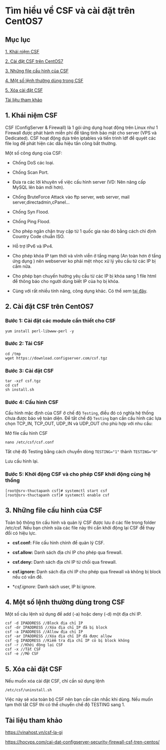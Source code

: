 # Tìm hiều về CSF và cài đặt trên CentOS7

## Mục lục

[1. Khái niệm CSF](https://github.com/quanganh1996111/Linux-Tutorial/blob/master/Linux-Onjob%20Trainning/ConfigServer%20Security%20and%20Firewall.md#1-kh%C3%A1i-ni%E1%BB%87m-csf)

[2. Cài đặt CSF trên CentOS7](https://github.com/quanganh1996111/Linux-Tutorial/blob/master/Linux-Onjob%20Trainning/ConfigServer%20Security%20and%20Firewall.md#2-c%C3%A0i-%C4%91%E1%BA%B7t-csf-tr%C3%AAn-centos7)

[3. Những file cấu hình của CSF](https://github.com/quanganh1996111/Linux-Tutorial/blob/master/Linux-Onjob%20Trainning/ConfigServer%20Security%20and%20Firewall.md#3-nh%E1%BB%AFng-file-c%E1%BA%A5u-h%C3%ACnh-c%E1%BB%A7a-csf)

[4. Một số lệnh thường dùng trong CSF](https://github.com/quanganh1996111/Linux-Tutorial/blob/master/Linux-Onjob%20Trainning/ConfigServer%20Security%20and%20Firewall.md#4-m%E1%BB%99t-s%E1%BB%91-l%E1%BB%87nh-th%C6%B0%E1%BB%9Dng-d%C3%B9ng-trong-csf)

[5. Xóa cài đặt CSF](https://github.com/quanganh1996111/Linux-Tutorial/blob/master/Linux-Onjob%20Trainning/ConfigServer%20Security%20and%20Firewall.md#5-x%C3%B3a-c%C3%A0i-%C4%91%E1%BA%B7t-csf)

[Tài liệu tham khảo](https://github.com/quanganh1996111/Linux-Tutorial/blob/master/Linux-Onjob%20Trainning/ConfigServer%20Security%20and%20Firewall.md#t%C3%A0i-li%E1%BB%87u-tham-kh%E1%BA%A3o)

## 1. Khái niệm CSF

CSF (ConfigServer & Firewall) là 1 gói ứng dụng hoạt động trên Linux như 1 Firewall được phát hành miễn phí để tăng tính bảo mật cho server (VPS và Dedicated). CSF hoạt động dựa trên iptables và tiến trình ldf để quyét các file log để phát hiện các dấu hiệu tấn công bất thường.

Một số công dụng của CSF:

- Chống DoS các loại.

- Chống Scan Port.

- Đưa ra các lời khuyên về việc cấu hình server (VD: 
Nên nâng cấp MySQL lên bản mới hơn).

- Chống BruteForce Attack vào ftp server, web server, mail server,directadmin,cPanel…

- Chống Syn Flood.

- Chống Ping Flood.

- Cho phép ngăn chặn truy cập từ 1 quốc gia nào đó bằng cách chỉ định Country Code chuẫn ISO.

- Hỗ trợ IPv6 và IPv4.

- Cho phép khóa IP tạm thời và vĩnh viễn ở tầng mạng (An toàn hơn ở tầng ứng dụng ) nên webserver ko phải mệt nhọc xử lý yêu cầu từ các IP bị cấm nữa.

- Cho phép bạn chuyến hướng yêu cầu từ các IP bị khóa sang 1 file html để thông báo cho người dùng biết IP của họ bị khóa.

- Cùng với rất nhiều tính năng, công dụng khác. Có thể xem [tại đây](https://www.configserver.com/cp/csf.html).

## 2. Cài đặt CSF trên CentOS7

### Bước 1: Cài đặt các module cần thiết cho CSF

`yum install perl-libwww-perl -y`

### Bước 2: Tải CSF

```
cd /tmp
wget https://download.configserver.com/csf.tgz
```

### Bước 3: Cài đặt CSF

```
tar -xzf csf.tgz
cd csf
sh install.sh
```

### Bước 4: Cấu hình CSF

Cấu hình mặc định của CSF ở chế độ `Testing`, điều đó có nghĩa hệ thống chưa được bảo vệ toàn diện. Để tắt chế độ `Testing` bạn cần cấu hình các lựa chọn TCP_IN, TCP_OUT, UDP_IN và UDP_OUT cho phù hợp với nhu cầu:

Mở file cấu hình CSF

`nano /etc/csf/csf.conf`

Tắt chệ độ Testing bằng cách chuyển dòng `TESTING="1"` thành `TESTING="0"`

Lưu cấu hình lại.

### Bước 5: Khởi động CSF và cho phép CSF khởi động cùng hệ thống

```
[root@srv-thuctapanh csf]# systemctl start csf
[root@srv-thuctapanh csf]# systemctl enable csf
```

## 3. Những file cấu hình của CSF

Toàn bộ thông tin cấu hình và quản lý CSF được lưu ở các file trong folder /etc/csf. Nếu bạn chỉnh sửa các file này thì cần khởi động lại CSF để thay đổi có hiệu lực.

- **csf.conf:** File cấu hình chính để quản lý CSF.

- **csf.allow:** Danh sách địa chỉ IP cho phép qua firewall.

- **csf.deny:** Danh sách địa chỉ IP từ chối qua firewall.

- **csf.ignore:** Danh sách địa chỉ IP cho phép qua firewall và không bị block nếu có vấn đề.

- **csf.*ignore:** Danh sách user, IP bị ignore.

## 4. Một số lệnh thường dùng trong CSF

Một số câu lệnh sử dụng để add (-a) hoặc deny (-d) một địa chỉ IP.

```
csf -d IPADDRESS //Block địa chỉ IP
csf -dr IPADDRESS //Xóa địa chỉ IP đã bị block
csf -a IPADDRESS //Allow địa chỉ IP
csf -ar IPADDRESS //Xóa địa chỉ IP đã được allow
csf -g IPADDRESS //Kiểm tra địa chỉ IP có bị block không
csf -r //Khởi động lại CSF
csf -x //Tắt CSF
csf -e //Mở CSF
```

## 5. Xóa cài đặt CSF

Nếu muốn xóa cài đặt CSF, chỉ cần sử dụng lệnh

`/etc/csf/uninstall.sh`

Việc này sẽ xóa toàn bộ CSF nên bạn cần cân nhắc khi dùng. Nếu muốn tạm thời tắt CSF thì có thể chuyển chế độ TESTING sang 1.

## Tài liệu tham khảo

https://vinahost.vn/csf-la-gi

https://hocvps.com/cai-dat-configserver-security-firewall-csf-tren-centos/